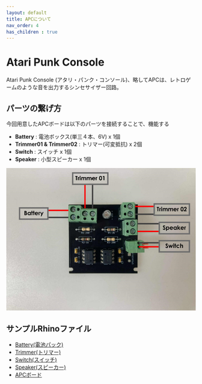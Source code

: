 ```yaml
---
layout: default
title: APCについて
nav_order: 4
has_children : true
---
```


# Atari Punk Console

Atari Punk Console (アタリ・パンク・コンソール)、略してAPCは、レトロゲームのような音を出力するシンセサイザー回路。

## パーツの繋げ方

今回用意したAPCボードは以下のパーツを接続することで、機能する<br>
- **Battery** : 電池ボックス(単三４本、6V) x 1個
- **Trimmer01 & Trimmer02** : トリマー(可変抵抗) x 2個
- **Switch** : スイッチ x 1個
- **Speaker** : 小型スピーカー x 1個

![](./images/APC_board_connect.jpg)


## サンプルRhinoファイル
- [Battery(電池パック)](./3dfiles/battery_pack.3dm)
- [Trimmer(トリマー)](./3dfiles/potentiometer.3dm)
- [Switch(スイッチ)](./3dfiles/switch.3dm)
- [Speaker(スピーカー)](./3dfiles/piezo_speaker.3dm)
- [APCボード](./3dfiles/APC_board.3dm)